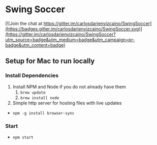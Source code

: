# Swing Soccer

[![Join the chat at https://gitter.im/carlosdarienvizcaino/SwingSoccer](https://badges.gitter.im/carlosdarienvizcaino/SwingSoccer.svg)](https://gitter.im/carlosdarienvizcaino/SwingSoccer?utm_source=badge&utm_medium=badge&utm_campaign=pr-badge&utm_content=badge)

## Setup for Mac to run locally
### Install Dependencies
1. Install NPM and Node if you do not already have them
    1. `brew update`
    2. `brew install node`
2. Simple http server for hosting files with live updates
- `npm -g install browser-sync`

### Start
- `npm start`
